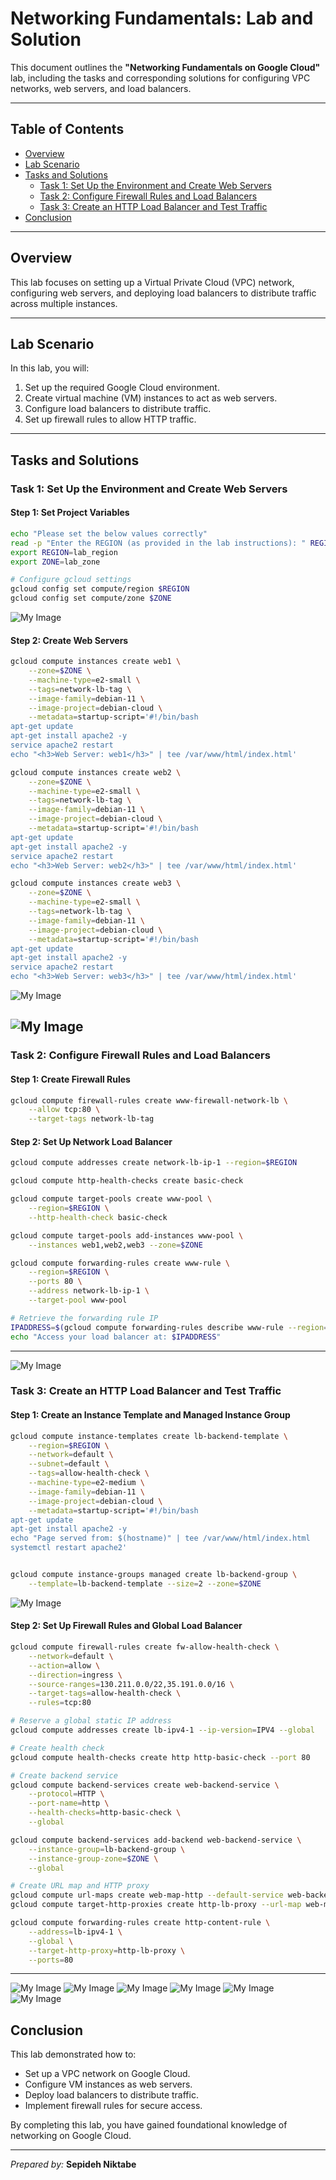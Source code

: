 # Networking Fundamentals: Lab and Solution

This document outlines the **"Networking Fundamentals on Google Cloud"** lab, including the tasks and corresponding solutions for configuring VPC networks, web servers, and load balancers.

---

## Table of Contents
- [Overview](#overview)
- [Lab Scenario](#lab-scenario)
- [Tasks and Solutions](#tasks-and-solutions)
  - [Task 1: Set Up the Environment and Create Web Servers](#task-1-set-up-the-environment-and-create-web-servers)
  - [Task 2: Configure Firewall Rules and Load Balancers](#task-2-configure-firewall-rules-and-load-balancers)
  - [Task 3: Create an HTTP Load Balancer and Test Traffic](#task-3-create-an-http-load-balancer-and-test-traffic)
- [Conclusion](#conclusion)

---

## Overview

This lab focuses on setting up a Virtual Private Cloud (VPC) network, configuring web servers, and deploying load balancers to distribute traffic across multiple instances.

---

## Lab Scenario

In this lab, you will:
1. Set up the required Google Cloud environment.
2. Create virtual machine (VM) instances to act as web servers.
3. Configure load balancers to distribute traffic.
4. Set up firewall rules to allow HTTP traffic.

---

## Tasks and Solutions

### Task 1: Set Up the Environment and Create Web Servers

#### Step 1: Set Project Variables

```bash
echo "Please set the below values correctly"
read -p "Enter the REGION (as provided in the lab instructions): " REGION
export REGION=lab_region
export ZONE=lab_zone

# Configure gcloud settings
gcloud config set compute/region $REGION
gcloud config set compute/zone $ZONE
```
![My Image](/Networking%20Fundamentals%20on%20Google%20Cloud%20Challenge%20Lab/images/Task1_1.jpg)
#### Step 2: Create Web Servers

```bash
gcloud compute instances create web1 \
    --zone=$ZONE \
    --machine-type=e2-small \
    --tags=network-lb-tag \
    --image-family=debian-11 \
    --image-project=debian-cloud \
    --metadata=startup-script='#!/bin/bash
apt-get update
apt-get install apache2 -y
service apache2 restart
echo "<h3>Web Server: web1</h3>" | tee /var/www/html/index.html'

gcloud compute instances create web2 \
    --zone=$ZONE \
    --machine-type=e2-small \
    --tags=network-lb-tag \
    --image-family=debian-11 \
    --image-project=debian-cloud \
    --metadata=startup-script='#!/bin/bash
apt-get update
apt-get install apache2 -y
service apache2 restart
echo "<h3>Web Server: web2</h3>" | tee /var/www/html/index.html'

gcloud compute instances create web3 \
    --zone=$ZONE \
    --machine-type=e2-small \
    --tags=network-lb-tag \
    --image-family=debian-11 \
    --image-project=debian-cloud \
    --metadata=startup-script='#!/bin/bash
apt-get update
apt-get install apache2 -y
service apache2 restart
echo "<h3>Web Server: web3</h3>" | tee /var/www/html/index.html'
```
![My Image](/Networking%20Fundamentals%20on%20Google%20Cloud%20Challenge%20Lab/images/Task1_2.jpg)

![My Image](/Networking%20Fundamentals%20on%20Google%20Cloud%20Challenge%20Lab/images/Task1_2_2.jpg)
---

### Task 2: Configure Firewall Rules and Load Balancers

#### Step 1: Create Firewall Rules

```bash
gcloud compute firewall-rules create www-firewall-network-lb \
    --allow tcp:80 \
    --target-tags network-lb-tag
```

#### Step 2: Set Up Network Load Balancer

```bash
gcloud compute addresses create network-lb-ip-1 --region=$REGION

gcloud compute http-health-checks create basic-check

gcloud compute target-pools create www-pool \
    --region=$REGION \
    --http-health-check basic-check

gcloud compute target-pools add-instances www-pool \
    --instances web1,web2,web3 --zone=$ZONE

gcloud compute forwarding-rules create www-rule \
    --region=$REGION \
    --ports 80 \
    --address network-lb-ip-1 \
    --target-pool www-pool

# Retrieve the forwarding rule IP
IPADDRESS=$(gcloud compute forwarding-rules describe www-rule --region=$REGION --format="json" | jq -r .IPAddress)
echo "Access your load balancer at: $IPADDRESS"
```

---
![My Image](/Networking%20Fundamentals%20on%20Google%20Cloud%20Challenge%20Lab/images/Task2_1.jpg)

### Task 3: Create an HTTP Load Balancer and Test Traffic

#### Step 1: Create an Instance Template and Managed Instance Group

```bash
gcloud compute instance-templates create lb-backend-template \
    --region=$REGION \
    --network=default \
    --subnet=default \
    --tags=allow-health-check \
    --machine-type=e2-medium \
    --image-family=debian-11 \
    --image-project=debian-cloud \
    --metadata=startup-script='#!/bin/bash
apt-get update
apt-get install apache2 -y
echo "Page served from: $(hostname)" | tee /var/www/html/index.html
systemctl restart apache2'


gcloud compute instance-groups managed create lb-backend-group \
    --template=lb-backend-template --size=2 --zone=$ZONE
```

![My Image](/Networking%20Fundamentals%20on%20Google%20Cloud%20Challenge%20Lab/images/Task3-1-.jpg)
#### Step 2: Set Up Firewall Rules and Global Load Balancer

```bash
gcloud compute firewall-rules create fw-allow-health-check \
    --network=default \
    --action=allow \
    --direction=ingress \
    --source-ranges=130.211.0.0/22,35.191.0.0/16 \
    --target-tags=allow-health-check \
    --rules=tcp:80

# Reserve a global static IP address
gcloud compute addresses create lb-ipv4-1 --ip-version=IPV4 --global

# Create health check
gcloud compute health-checks create http http-basic-check --port 80

# Create backend service
gcloud compute backend-services create web-backend-service \
    --protocol=HTTP \
    --port-name=http \
    --health-checks=http-basic-check \
    --global

gcloud compute backend-services add-backend web-backend-service \
    --instance-group=lb-backend-group \
    --instance-group-zone=$ZONE \
    --global

# Create URL map and HTTP proxy
gcloud compute url-maps create web-map-http --default-service web-backend-service
gcloud compute target-http-proxies create http-lb-proxy --url-map web-map-http

gcloud compute forwarding-rules create http-content-rule \
    --address=lb-ipv4-1 \
    --global \
    --target-http-proxy=http-lb-proxy \
    --ports=80
```

---
![My Image](/Networking%20Fundamentals%20on%20Google%20Cloud%20Challenge%20Lab/images/Task3_2.jpg)
![My Image](/Networking%20Fundamentals%20on%20Google%20Cloud%20Challenge%20Lab/images/Task3_3.jpg)
![My Image](/Networking%20Fundamentals%20on%20Google%20Cloud%20Challenge%20Lab/images/Task3_4.jpg)
![My Image](/Networking%20Fundamentals%20on%20Google%20Cloud%20Challenge%20Lab/images/Task3_5.jpg)
![My Image](/Networking%20Fundamentals%20on%20Google%20Cloud%20Challenge%20Lab/images/Task3_6.jpg)
![My Image](/Networking%20Fundamentals%20on%20Google%20Cloud%20Challenge%20Lab/images/Task3_7.jpg)
## Conclusion

This lab demonstrated how to:
- Set up a VPC network on Google Cloud.
- Configure VM instances as web servers.
- Deploy load balancers to distribute traffic.
- Implement firewall rules for secure access.

By completing this lab, you have gained foundational knowledge of networking on Google Cloud.

---

*Prepared by:* **Sepideh Niktabe**
